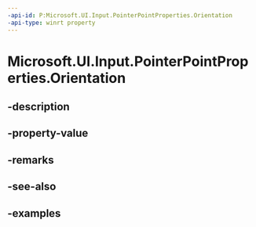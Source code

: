 ```yaml
---
-api-id: P:Microsoft.UI.Input.PointerPointProperties.Orientation
-api-type: winrt property
---
```


# Microsoft.UI.Input.PointerPointProperties.Orientation

<!--
public float Orientation { get; }
-->

## -description

## -property-value

## -remarks

## -see-also

## -examples
